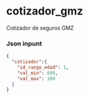 # cotizador_gmz
Cotizador de seguros GMZ

### Json inpunt

```json
{
  "cotizador":{
    "id_rango_edad": 1,
    "val_min": 600,
    "val_max": 100
  }
}
```
